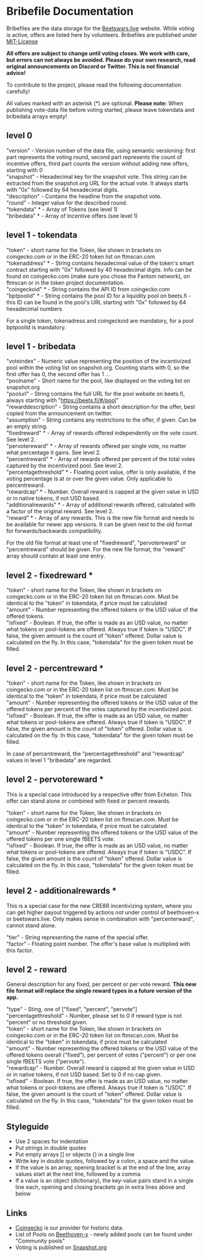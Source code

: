 # Bribefile Documentation

Bribefiles are the data storage for the [Beetswars.live](https://www.beetswars.live/) website. While voting is active, offers are listed here by volunteers. Bribefiles are published under [MIT-License](./LICENSE)

**All offers are subject to change until voting closes. We work with care, but errors can not always be avoided. Please do your own research, read original announcements on Discord or Twitter. This is not financial advice!**

To contribute to the project, please read the following documentation carefully!

All values marked with an asterisk (*) are optional.
**Please note:** When publishing vote-data file before voting started, please leave tokendata and bribedata arrays empty!

## level 0

"version" - Version number of the data file, using semantic versioning: first part represents the voting round, second part represents the count of incentive offers, third part counts the version without adding new offers, starting with 0  
"snapshot" - Hexadecimal key for the snapshot vote. This string can be extracted from the snapshot.org URL for the actual vote. It always starts with "0x" followed by 64 hexadecimal digits.  
"description" - Contains the headline from the snapshot vote.  
"round" - Integer value for the described round.  
"tokendata" * - Array of Tokens (see level 1)  
"bribedata" * - Array of Incentive offers (see level 1)

## level 1 - tokendata

"token" - short name for the Token, like shown in brackets on coingecko.com or in the ERC-20 token list on ftmscan.com  
"tokenaddress" * - String contains hexadecimal value of the token's smart contract starting with "0x" followed by 40 hexadecimal digits. Info can be found on coingecko.com (make sure you chose the Fantom network), on ftmscan or in the token project documentation.  
"coingeckoid" * - String contains the API ID from coingecko.com  
"bptpoolid" * - String contains the pool ID for a liquidity pool on beets.fi - this ID can be found in the pool's URL starting with "0x" followed by 64 hexadecimal numbers  
  
For a single token, tokenadress and coingeckoid are mandatory, for a pool bptpoolid is mandatory.

## level 1 - bribedata

"voteindex" - Numeric value representing the position of the incentivized pool within the voting list on snapshot.org. Counting starts with 0, so the first offer has 0, the second offer has 1 ...  
"poolname" - Short name for the pool, like displayed on the voting list on snapshot.org  
"poolurl" - String contains the full URL for the pool website on beets.fi, always starting with "https://beets.fi/#/pool"  
"rewarddescription" - String contains a short description for the offer, best copied from the announcement on twitter.  
"assumption" - String contains any restrictions to the offer, if given. Can be an empty string.  
"fixedreward" * - Array of rewards offered independently on the vote count. See level 2.  
"pervotereward" * - Array of rewards offered per single vote, no matter what percentage it gains. See level 2.  
"percentreward" * - Array of rewards offered per percent of the total votes captured by the incentivized pool. See level 2.  
"percentagethreshold" * - Floating point value, offer is only available, if the voting percentage is at or over the given value. Only applicable to percentreward.  
"rewardcap" * - Number. Overall reward is capped at the given value in USD or in native tokens, if not USD based.  
"additionalrewards" * - Array of additional rewards offered, calculated with a factor of the original reward. See level 2.  
"reward" * - Array of any rewards. This is the new file format and needs to be available for newer app versions. It can be given next to the old format for forwards/backwards compatibility.  
  
For the old file format at least one of "fixedreward", "pervotereward" or "percentreward" should be given.
For the new file format, the "reward" array should contain at least one entry.

## level 2 - fixedreward *

"token" - short name for the Token, like shown in brackets on coingecko.com or in the ERC-20 token list on ftmscan.com. Must be identical to the "token" in tokendata, if price must be calculated  
"amount" - Number representing the offered tokens or the USD value of the offered tokens.  
"isfixed" - Boolean. If true, the offer is made as an USD value, no matter what tokens or pool-tokens are offered. Always true if token is "USDC". If false, the given amount is the count of "token" offered. Dollar value is calculated on the fly. In this case, "tokendata" for the given token must be filled.

## level 2 - percentreward *

"token" - short name for the Token, like shown in brackets on coingecko.com or in the ERC-20 token list on ftmscan.com. Must be identical to the "token" in tokendata, if price must be calculated  
"amount" - Number representing the offered tokens or the USD value of the offered tokens per percent of the votes captured by the incentivized pool.  
"isfixed" - Boolean. If true, the offer is made as an USD value, no matter what tokens or pool-tokens are offered. Always true if token is "USDC". If false, the given amount is the count of "token" offered. Dollar value is calculated on the fly. In this case, "tokendata" for the given token must be filled.
  
In case of percentreward, the "percentagethreshold" and "rewardcap" values in level 1 "bribedata" are regarded.   

## level 2 - pervotereward *

This is a special case introduced by a respective offer from Echelon. This offer can stand alone or combined with fixed or percent rewards.

"token" - short name for the Token, like shown in brackets on coingecko.com or in the ERC-20 token list on ftmscan.com. Must be identical to the "token" in tokendata, if price must be calculated  
"amount" - Number representing the offered tokens or the USD value of the offered tokens per one single fBEETS vote.  
"isfixed" - Boolean. If true, the offer is made as an USD value, no matter what tokens or pool-tokens are offered. Always true if token is "USDC". If false, the given amount is the count of "token" offered. Dollar value is calculated on the fly. In this case, "tokendata" for the given token must be filled.

## level 2 - additionalrewards * 

This is a special case for the new CRE8R incentivizing system, where you can get higher payout triggered by actions not under control of beethoven-x or beetswars.live. Only makes sense in combination with "percenterward", cannot stand alone.  
  
"tier" - String representing the name of the special offer.  
"factor" - Floating point number. The offer's base value is multiplied with this factor.

## level 2 - reward

General description for any fixed, per percent or per vote reward. **This new file format will replace the single reward types in a future version of the app.**  
  
"type" - Sting, one of ["fixed", "percent", "pervote"]  
"percentagethreshold" - Number, please set to 0 if reward type is not "percent" or no threshold given.  
"token" - short name for the Token, like shown in brackets on coingecko.com or in the ERC-20 token list on ftmscan.com. Must be identical to the "token" in tokendata, if price must be calculated  
"amount" - Number representing the offered tokens or the USD value of the offered tokens overall ("fixed"), per percent of votes ("percent") or per one single fBEETS vote ("pervote").  
"rewardcap" - Number. Overall reward is capped at the given value in USD or in native tokens, if not USD based. Set to 0 if no cap given.  
"isfixed" - Boolean. If true, the offer is made as an USD value, no matter what tokens or pool-tokens are offered. Always true if token is "USDC". If false, the given amount is the count of "token" offered. Dollar value is calculated on the fly. In this case, "tokendata" for the given token must be filled.

## Styleguide

* Use 2 spaces for indentation
* Put strings in double quotes
* Put empty arrays [] or objects {} in a single line
* Write key in double quotes, followed by a colon, a space and the value.
* If the value is an array, opening bracket is at the end of the line, array values start at the next line, followed by a comma
* If a value is an object (dictionary), the key-value pairs stand in a single line each, opening and closing brackets go in extra lines above and below

## Links
* [Coingecko](https://www.coingecko.com/) is our provider for historic data.
* List of Pools on [Beethoven-x](https://beets.fi/#/pools) - newly added pools can be found under "Community pools"
* Voting is published on [Snapshot.org](https://snapshot.org/#/beets.eth)
